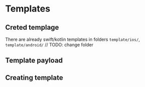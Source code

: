 # Templates

## Creted templage

There are already swift/kotlin templates in folders `template/ios/`, `template/android/`
// TODO: change folder

## Template payload

## Creating template